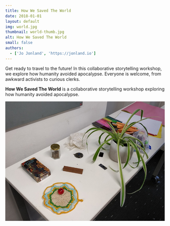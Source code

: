 ```yaml
---
title: How We Saved The World
date: 2018-01-01
layout: default
img: world.jpg
thumbnail: world-thumb.jpg
alt: How We Saved The World
small: false
authors:
  - ['Jo Jonland', 'https://jonland.io']
---
```

Get ready to travel to the future! In this collaborative storytelling workshop, we explore how humanity avoided apocalypse. Everyone is welcome, from awkward activists to curious clerks.

<b>How We Saved The World</b> is a collaborative storytelling workshop exploring how humanity avoided apocalypse.

<img src="img/portfolio/world-2.jpg">
